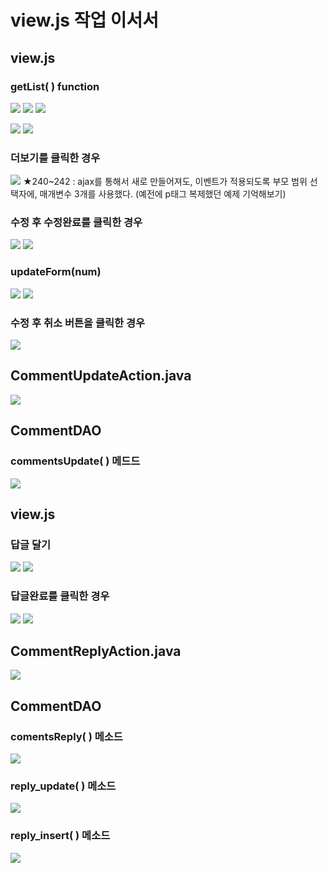 # view.js 작업 이서서
## view.js
### getList( ) function
![](../image/Pasted%20image%2020240322164727.png)
![](../image/Pasted%20image%2020240322171342.png)
![](../image/Pasted%20image%2020240322172113.png)

![](../image/Pasted%20image%2020240322173104.png)
![](../image/Pasted%20image%2020240322174411.png)


### 더보기를 클릭한 경우
![](../image/Pasted%20image%2020240325090858.png)
★240~242 : ajax를 통해서 새로 만들어져도, 이벤트가 적용되도록 부모 범위 선택자에, 매개변수 3개를 사용했다. (예전에 p태그 복제했던 예제 기억해보기)

### 수정 후 수정완료를 클릭한 경우
![](../image/Pasted%20image%2020240325090911.png)
![](../image/Pasted%20image%2020240325091452.png)


### updateForm(num)
![](../image/Pasted%20image%2020240325092749.png)
![](../image/Pasted%20image%2020240325093528.png)



### 수정 후 취소 버튼을 클릭한 경우
![](../image/Pasted%20image%2020240325100517.png)




## CommentUpdateAction.java
![](../image/Pasted%20image%2020240325101814.png)



## CommentDAO
### commentsUpdate( ) 메드드
![](../image/Pasted%20image%2020240325102409.png)



## view.js
### 답글 달기
![](../image/Pasted%20image%2020240325103705.png)
![](../image/Pasted%20image%2020240325104511.png)


### 답글완료를 클릭한 경우
![](../image/Pasted%20image%2020240325111615.png)
![](../image/Pasted%20image%2020240325112235.png)




## CommentReplyAction.java
![](../image/Pasted%20image%2020240325113112.png)



## CommentDAO
### comentsReply( ) 메소드
![](../image/Pasted%20image%2020240325113415.png)



### reply_update( ) 메소드
![](../image/Pasted%20image%2020240325114434.png)



### reply_insert( ) 메소드
![](../image/Pasted%20image%2020240325114843.png)
